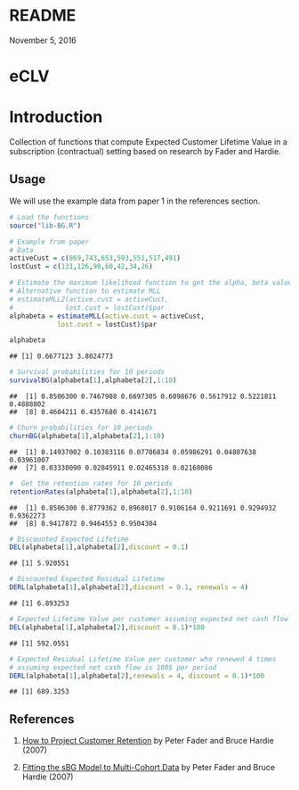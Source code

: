 # README
November 5, 2016  



# eCLV

# Introduction

Collection of functions that compute Expected Customer Lifetime Value in a subscription (contractual) 
setting based on research by Fader and Hardie.

## Usage

We will use the example data from paper 1 in the references section.


```r
# Load the functions
source("lib-BG.R")

# Example from paper
# Data
activeCust = c(869,743,653,593,551,517,491)
lostCust = c(131,126,90,60,42,34,26)

# Estimate the maximum likelihood function to get the alpha, beta values
# Alternative function to estimate MLL
# estimateMLL2(active.cust = activeCust,
#             lost.cust = lostCust)$par
alphabeta = estimateMLL(active.cust = activeCust,
            lost.cust = lostCust)$par

alphabeta
```

```
## [1] 0.6677123 3.8024773
```

```r
# Survival probabilities for 10 periods
survivalBG(alphabeta[1],alphabeta[2],1:10)
```

```
##  [1] 0.8506300 0.7467988 0.6697305 0.6098676 0.5617912 0.5221811 0.4888802
##  [8] 0.4604211 0.4357680 0.4141671
```

```r
# Churn probabilities for 10 periods
churnBG(alphabeta[1],alphabeta[2],1:10)
```

```
##  [1] 0.14937002 0.10383116 0.07706834 0.05986291 0.04807638 0.03961007
##  [7] 0.03330090 0.02845911 0.02465310 0.02160086
```

```r
#  Get the retention rates for 10 periods
retentionRates(alphabeta[1],alphabeta[2],1:10)
```

```
##  [1] 0.8506300 0.8779362 0.8968017 0.9106164 0.9211691 0.9294932 0.9362273
##  [8] 0.9417872 0.9464553 0.9504304
```

```r
# Discounted Expected Lifetime
DEL(alphabeta[1],alphabeta[2],discount = 0.1)
```

```
## [1] 5.920551
```

```r
# Discounted Expected Residual Lifetime
DERL(alphabeta[1],alphabeta[2],discount = 0.1, renewals = 4)
```

```
## [1] 6.893253
```

```r
# Expected Lifetime Value per customer assuming expected net cash flow is 100$ per period
DEL(alphabeta[1],alphabeta[2],discount = 0.1)*100
```

```
## [1] 592.0551
```

```r
# Expected Residual Lifetime Value per customer who renewed 4 times
# assuming expected net cash flow is 100$ per period
DERL(alphabeta[1],alphabeta[2],renewals = 4, discount = 0.1)*100
```

```
## [1] 689.3253
```

## References

1. [How to Project Customer Retention](https://www.google.com/url?sa=t&rct=j&q=&esrc=s&source=web&cd=1&cad=rja&uact=8&ved=0ahUKEwjXxq-v4ZLQAhWp64MKHYtSC9UQFggdMAA&url=http%3A%2F%2Fciteseerx.ist.psu.edu%2Fviewdoc%2Fdownload%3Fdoi%3D10.1.1.558.935%26rep%3Drep1%26type%3Dpdf&usg=AFQjCNHiSlM9GzZC_VIbQ2rgtSJ6dtSdwA&sig2=twz37wWrSTSSHAo6Dwj0iA) by Peter Fader and Bruce Hardie (2007)

2. [Fitting the sBG Model to Multi-Cohort Data](http://brucehardie.com/notes/017/) by Peter Fader and Bruce Hardie (2007)
